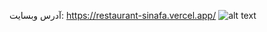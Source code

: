 آدرس وبسایت: https://restaurant-sinafa.vercel.app/
![alt text](https://gcdnb.pbrd.co/images/vszXRTEeLUkV.png?o=1)
